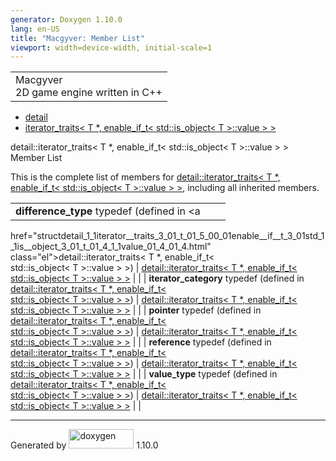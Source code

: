 ```yaml
---
generator: Doxygen 1.10.0
lang: en-US
title: "Macgyver: Member List"
viewport: width=device-width, initial-scale=1
---
```


<div id="top">

<div id="titlearea">

<table data-cellspacing="0" data-cellpadding="0">
<colgroup>
<col style="width: 100%" />
</colgroup>
<tbody>
<tr id="projectrow" class="odd">
<td id="projectalign"><div id="projectname">
Macgyver
</div>
<div id="projectbrief">
2D game engine written in C++
</div></td>
</tr>
</tbody>
</table>

</div>

<div id="main-nav">

</div>

<div id="nav-path" class="navpath">

- <a href="namespacedetail.html" class="el">detail</a>
- <a
  href="structdetail_1_1iterator__traits_3_01_t_01_5_00_01enable__if__t_3_01std_1_1is__object_3_01_t_01_4_1_1value_01_4_01_4.html"
  class="el">iterator_traits&lt; T *, enable_if_t&lt; std::is_object&lt; T
  &gt;::value &gt; &gt;</a>

</div>

</div>

<div class="header">

<div class="headertitle">

<div class="title">

detail::iterator_traits\< T \*, enable_if_t\< std::is_object\< T
\>::value \> \> Member List

</div>

</div>

</div>

<div class="contents">

This is the complete list of members for <a
href="structdetail_1_1iterator__traits_3_01_t_01_5_00_01enable__if__t_3_01std_1_1is__object_3_01_t_01_4_1_1value_01_4_01_4.html"
class="el">detail::iterator_traits&lt; T *, enable_if_t&lt;
std::is_object&lt; T &gt;::value &gt; &gt;</a>, including all inherited
members.

|                                                                                                                                  |                                                                                                                                  |     |
|----------------------------------------------------------------------------------------------------------------------------------|----------------------------------------------------------------------------------------------------------------------------------|-----|
| **difference_type** typedef (defined in <a                                                                                       
 href="structdetail_1_1iterator__traits_3_01_t_01_5_00_01enable__if__t_3_01std_1_1is__object_3_01_t_01_4_1_1value_01_4_01_4.html"  
 class="el">detail::iterator_traits&lt; T *, enable_if_t&lt;                                                                       
 std::is_object&lt; T &gt;::value &gt; &gt;</a>)                                                                                   | <a                                                                                                                               
                                                                                                                                    href="structdetail_1_1iterator__traits_3_01_t_01_5_00_01enable__if__t_3_01std_1_1is__object_3_01_t_01_4_1_1value_01_4_01_4.html"  
                                                                                                                                    class="el">detail::iterator_traits&lt; T *, enable_if_t&lt;                                                                       
                                                                                                                                    std::is_object&lt; T &gt;::value &gt; &gt;</a>                                                                                    |     |
| **iterator_category** typedef (defined in <a                                                                                     
 href="structdetail_1_1iterator__traits_3_01_t_01_5_00_01enable__if__t_3_01std_1_1is__object_3_01_t_01_4_1_1value_01_4_01_4.html"  
 class="el">detail::iterator_traits&lt; T *, enable_if_t&lt;                                                                       
 std::is_object&lt; T &gt;::value &gt; &gt;</a>)                                                                                   | <a                                                                                                                               
                                                                                                                                    href="structdetail_1_1iterator__traits_3_01_t_01_5_00_01enable__if__t_3_01std_1_1is__object_3_01_t_01_4_1_1value_01_4_01_4.html"  
                                                                                                                                    class="el">detail::iterator_traits&lt; T *, enable_if_t&lt;                                                                       
                                                                                                                                    std::is_object&lt; T &gt;::value &gt; &gt;</a>                                                                                    |     |
| **pointer** typedef (defined in <a                                                                                               
 href="structdetail_1_1iterator__traits_3_01_t_01_5_00_01enable__if__t_3_01std_1_1is__object_3_01_t_01_4_1_1value_01_4_01_4.html"  
 class="el">detail::iterator_traits&lt; T *, enable_if_t&lt;                                                                       
 std::is_object&lt; T &gt;::value &gt; &gt;</a>)                                                                                   | <a                                                                                                                               
                                                                                                                                    href="structdetail_1_1iterator__traits_3_01_t_01_5_00_01enable__if__t_3_01std_1_1is__object_3_01_t_01_4_1_1value_01_4_01_4.html"  
                                                                                                                                    class="el">detail::iterator_traits&lt; T *, enable_if_t&lt;                                                                       
                                                                                                                                    std::is_object&lt; T &gt;::value &gt; &gt;</a>                                                                                    |     |
| **reference** typedef (defined in <a                                                                                             
 href="structdetail_1_1iterator__traits_3_01_t_01_5_00_01enable__if__t_3_01std_1_1is__object_3_01_t_01_4_1_1value_01_4_01_4.html"  
 class="el">detail::iterator_traits&lt; T *, enable_if_t&lt;                                                                       
 std::is_object&lt; T &gt;::value &gt; &gt;</a>)                                                                                   | <a                                                                                                                               
                                                                                                                                    href="structdetail_1_1iterator__traits_3_01_t_01_5_00_01enable__if__t_3_01std_1_1is__object_3_01_t_01_4_1_1value_01_4_01_4.html"  
                                                                                                                                    class="el">detail::iterator_traits&lt; T *, enable_if_t&lt;                                                                       
                                                                                                                                    std::is_object&lt; T &gt;::value &gt; &gt;</a>                                                                                    |     |
| **value_type** typedef (defined in <a                                                                                            
 href="structdetail_1_1iterator__traits_3_01_t_01_5_00_01enable__if__t_3_01std_1_1is__object_3_01_t_01_4_1_1value_01_4_01_4.html"  
 class="el">detail::iterator_traits&lt; T *, enable_if_t&lt;                                                                       
 std::is_object&lt; T &gt;::value &gt; &gt;</a>)                                                                                   | <a                                                                                                                               
                                                                                                                                    href="structdetail_1_1iterator__traits_3_01_t_01_5_00_01enable__if__t_3_01std_1_1is__object_3_01_t_01_4_1_1value_01_4_01_4.html"  
                                                                                                                                    class="el">detail::iterator_traits&lt; T *, enable_if_t&lt;                                                                       
                                                                                                                                    std::is_object&lt; T &gt;::value &gt; &gt;</a>                                                                                    |     |

</div>

------------------------------------------------------------------------

<span class="small">Generated
by [<img src="doxygen.svg" class="footer" width="104" height="31"
alt="doxygen" />](https://www.doxygen.org/index.html) 1.10.0</span>
